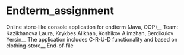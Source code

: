 # Endterm_assignment
Online store-like console application for endterm (Java, OOP)__
Team: Kazikhanova Laura, Krykbes Alikhan, Koshikov Alimzhan, Berdikulov Yersin__
The application includes C-R-U-D functionality and based on clothing-store__
End-of-file
